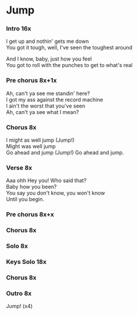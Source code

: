 # Jump

### Intro  16x

I get up and nothin' gets me down  
You got it tough, well, I've seen the toughest around  

And I know, baby, just how you feel  
You got to roll with the punches to get to what's real  

### Pre chorus  8x+1x

Ah, can't ya see me standin' here?  
I got my ass against the record machine  
I ain't the worst that you've seen  
Ah, can't ya see what I mean?

### Chorus  8x

I might as well jump (Jump!)  
Might was well jump  
Go ahead and jump (Jump!)
Go ahead and jump.

### Verse  8x

Aaa ohh Hey you! Who said that?  
Baby how you been?  
You say you don't know, you won't know  
Until you begin.

### Pre chorus  8x+x

### Chorus  8x

### Solo  8x

### Keys Solo  18x

### Chorus  8x

### Outro  8x

Jump! (x4)  
